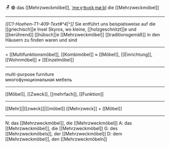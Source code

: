 🪑 🟢 das [[Mehrzweckmöbel]], [ˈmeːɐ̯ˌʦvɛkˌmøːbl̩](https://youglish.com/pronounce/Mehrzweckmöbel/german)
die [[Mehrzweckmöbel]]

---
*[[C1-Hoehen-T1-409-Text#^4|^]]* Sie entführt uns beispielsweise auf die [[griechisch]]e Insel Skyros, wo kleine, [[holzgeschnitzt]]e und [[berührend]] [[hübsch]]e [[Mehrzweckmöbel]] [[traditionsgemäß]] in den Häusern zu finden waren und sind

---
= [[Multifunktionsmöbel]], [[Kombimöbel]]
≈ [[Möbel]], [[Einrichtung]], [[Wohnmöbel]]
≠ [[Einzelmöbel]]

---
multi-purpose furniture  
многофункциональная мебель

---
[[Möbel]], [[Zweck]], [[mehrfach]], [[Funktion]]

---
[[Mehr]]|[[zweck]]|[[möbel]]
[[Mehrzweck]] + [[Möbel]]


---
N: das [[Mehrzweckmöbel]], die [[Mehrzweckmöbel]]
A: das [[Mehrzweckmöbel]], die [[Mehrzweckmöbel]]
G: des [[Mehrzweckmöbels]], der [[Mehrzweckmöbel]]
D: dem [[Mehrzweckmöbel]], den [[Mehrzweckmöbeln]]
